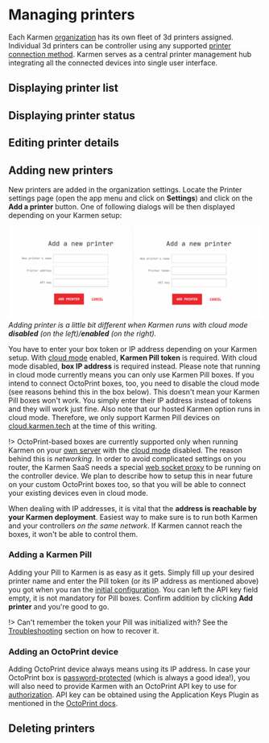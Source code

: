 # Managing printers

Each Karmen [organization](access.md?id=managing-organizations) has its own
fleet of 3d printers assigned. Individual 3d printers can be controller using any
supported [printer connection method](connecting-your-devices.md). Karmen serves
as a central printer management hub integrating all the connected devices into
single user interface.

## Displaying printer list

## Displaying printer status

## Editing printer details

## Adding new printers

New printers are added in the organization settings. Locate the Printer settings
page (open the app menu and click on **Settings**) and click on the **Add a
printer** button. One of following dialogs will be then displayed depending on
your Karmen setup:

<div class="center">

![Add a printer](_media/printers-add-printer.svg)
*Adding printer is a little bit different when Karmen runs with cloud mode **disabled** (on the left)/**enabled** (on the right).*

</div>

You have to enter your box token or IP address depending on your Karmen setup.
With [cloud mode](on-premise.md?id=configuration) enabled, **Karmen Pill token**
is required. With cloud mode disabled, **box IP address** is required instead.
Please note that running in cloud mode currently means you can only use Karmen
Pill boxes. If you intend to connect OctoPrint boxes, too, you need to disable
the cloud mode (see reasons behind this in the box below). This doesn't mean
your Karmen Pill boxes won't work. You simply enter their IP address instead of
tokens and they will work just fine. Also note that our hosted Karmen option
runs in cloud mode. Therefore, we only support Karmen Pill devices on
[cloud.karmen.tech](https://cloud.karmen.tech) at the time of this writing.

!> OctoPrint-based boxes are currently supported only when running Karmen on your [own
server](on-premise.md) with the [cloud mode](on-premise.md?id=configuration)
disabled. The reason behind this is *networking*. In order to avoid complicated
settings on you router, the Karmen SaaS needs a special [web socket
proxy](https://github.com/fragaria/websocket-proxy) to be running on the
controller device. We plan to describe how to setup this in near future on your
custom OctoPrint boxes too, so that you will be able to connect your existing
devices even in cloud mode.

When dealing with IP addresses, it is vital that the **address is reachable by
your Karmen deployment**. Easiest way to make sure is to run both Karmen and
your controllers *on the same network*. If Karmen cannot reach the boxes, it
won't be able to control them.

### Adding a Karmen Pill

Adding your Pill to Karmen is as easy as it gets. Simply fill up your desired
printer name and enter the Pill token (or its IP address as mentioned above) you
got when you ran the [initial
configuration](pill-getting-started.md?id=initial-configuration). You can left
the API key field empty, it is not mandatory for Pill boxes. Confirm addition by
clicking **Add printer** and you're good to go.

!> Can't remember the token your Pill was initialized with? See the
[Troubleshooting](pill-troubleshooting.md) section on how to recover it.


### Adding an OctoPrint device

Adding OctoPrint device always means using its IP address. In case your
OctoPrint box is
[password-protected](http://docs.octoprint.org/en/master/features/accesscontrol.html#sec-features-access-control)
(which is always a good idea!), you will also need to provide Karmen with an
OctoPrint API key to use for
[authorization](http://docs.octoprint.org/en/master/api/general.html#authorization).
API key can be obtained using the Application Keys Plugin as mentioned in the
[OctoPrint
docs](http://docs.octoprint.org/en/master/bundledplugins/appkeys.html#sec-bundledplugins-appkeys).

## Deleting printers
